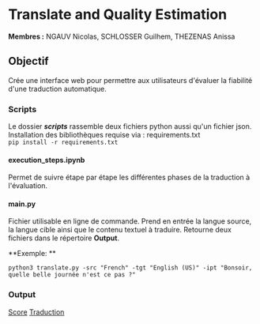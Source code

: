 # Translate and Quality Estimation

**Membres :** NGAUV Nicolas, SCHLOSSER Guilhem, THEZENAS Anissa

## Objectif

Crée une interface web pour permettre aux utilisateurs d'évaluer la fiabilité d'une traduction automatique.

### Scripts

Le dossier ***scripts*** rassemble deux fichiers python aussi qu'un fichier json.  
Installation des bibliothèques requise via : requirements.txt  
```pip install -r requirements.txt```

#### execution_steps.ipynb
Permet de suivre étape par étape les différentes phases de la traduction à l'évaluation.

#### main.py
Fichier utilisable en ligne de commande. Prend en entrée la langue source, la langue cible ainsi que le contenu textuel à traduire. Retourne deux fichiers dans le répertoire **Output**.

**Exemple: **  
```  
python3 translate.py -src "French" -tgt "English (US)" -ipt "Bonsoir, quelle belle journée n'est ce pas ?"
```

### Output
[Score](./Output/score.txt)
[Traduction](./Output/translate.txt)
